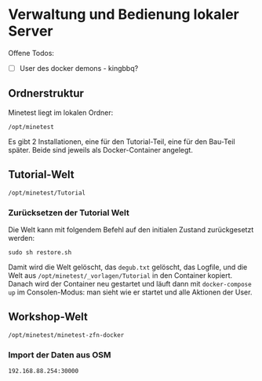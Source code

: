 # Verwaltung und Bedienung lokaler Server

Offene Todos:

-[ ] User des docker demons - kingbbq?


## Ordnerstruktur

Minetest liegt im lokalen Ordner:

`/opt/minetest`

Es gibt 2 Installationen, eine für den Tutorial-Teil, eine für den Bau-Teil später.
Beide sind jeweils als Docker-Container angelegt.

## Tutorial-Welt


`/opt/minetest/Tutorial`

### Zurücksetzen der Tutorial Welt

Die Welt kann mit folgendem Befehl auf den initialen Zustand zurückgesetzt werden:

`sudo sh restore.sh`

Damit wird die Welt gelöscht, das `degub.txt` gelöscht, das Logfile, und die Welt aus `/opt/minetest/_vorlagen/Tutorial` in den Container kopiert.
Danach wird der Container neu gestartet und läuft dann mit `docker-compose up` im Consolen-Modus: man sieht wie er startet und alle Aktionen der User.






## Workshop-Welt


`/opt/minetest/minetest-zfn-docker`


### Import der Daten aus OSM





`192.168.88.254:30000`


